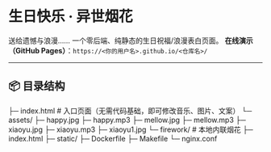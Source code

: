# 生日快乐 · 异世烟花

送给遗憾与浪漫……
一个零后端、纯静态的生日祝福/浪漫表白页面。
**在线演示（GitHub Pages）**：`https://<你的用户名>.github.io/<仓库名>/`


---

## 📦 目录结构

├─ index.html # 入口页面（无需代码基础，即可修改音乐、图片、文案）
└─ assets/
    ├─ happy.jpg
    ├─ happy.mp3
    ├─ mellow.jpg
    ├─ mellow.mp3
    ├─ xiaoyu.jpg
    ├─ xiaoyu.mp3
    ├─ xiaoyu1.jpg
    └─ firework/ # 本地内联烟花
        ├─ index.html
        ├─ static/
        ├─ Dockerfile
        ├─ Makefile
        └─ nginx.conf